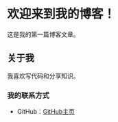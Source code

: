 # 欢迎来到我的博客！

这是我的第一篇博客文章。

## 关于我
我喜欢写代码和分享知识。

### 我的联系方式
- GitHub：[GitHub主页](https://github.com/gzl-gimme)
